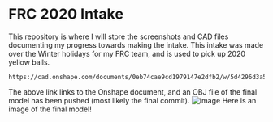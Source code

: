 # FRC 2020 Intake
This repository is where I will store the screenshots and CAD files documenting my progress towards making the intake. This intake was made over the Winter holidays for my FRC team, and is used to pick up 2020 yellow balls.
```
https://cad.onshape.com/documents/0eb74cae9cd1979147e2dfb2/w/5d4296d3a59e507f913eda3d/e/519fa7cd6b75aa576a14bd44
```
The above link links to the Onshape document, and an OBJ file of the final model has been pushed (most likely the final commit).
![image](https://github.com/user-attachments/assets/3830bf54-5ac0-4f07-aa9b-8fd21407ef65)
Here is an image of the final model!
